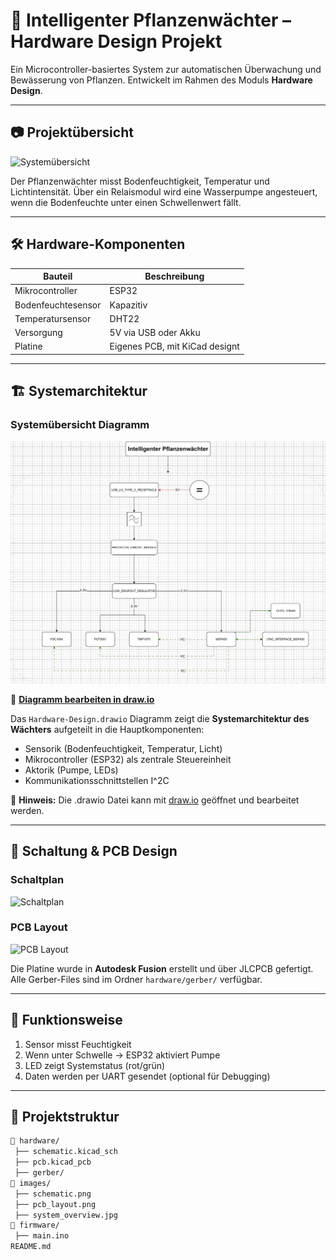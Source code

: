 # 🌿 Intelligenter Pflanzenwächter – Hardware Design Projekt

Ein Microcontroller-basiertes System zur automatischen Überwachung und Bewässerung von Pflanzen. Entwickelt im Rahmen des Moduls **Hardware Design**.

---

## 📷 Projektübersicht

![Systemübersicht](images/system_overview.jpg)

Der Pflanzenwächter misst Bodenfeuchtigkeit, Temperatur und Lichtintensität. Über ein Relaismodul wird eine Wasserpumpe angesteuert, wenn die Bodenfeuchte unter einen Schwellenwert fällt.

---

## 🛠️ Hardware-Komponenten

| Bauteil                | Beschreibung                        |
|------------------------|-------------------------------------|
| Mikrocontroller        | ESP32                                |
| Bodenfeuchtesensor     | Kapazitiv                             |
| Temperatursensor       | DHT22                                |
| Versorgung             | 5V via USB oder Akku                 |
| Platine                | Eigenes PCB, mit KiCad designt      |

---

## 🏗️ Systemarchitektur

### Systemübersicht Diagramm

![Hardware-Design Systemarchitektur](images/Hardware-Design%20(1).png)

🔧 **[Diagramm bearbeiten in draw.io](https://app.diagrams.net/#Uhttps%3A%2F%2Fraw.githubusercontent.com%2Fderguer%2FHardware-Design%2Fmain%2FHardware-Design.drawio)**

Das `Hardware-Design.drawio` Diagramm zeigt die **Systemarchitektur des Wächters** aufgeteilt in die Hauptkomponenten:
- Sensorik (Bodenfeuchtigkeit, Temperatur, Licht)
- Mikrocontroller (ESP32) als zentrale Steuereinheit
- Aktorik (Pumpe, LEDs)
- Kommunikationsschnittstellen I^2C

📝 **Hinweis:** Die .drawio Datei kann mit [draw.io](https://app.diagrams.net/) geöffnet und bearbeitet werden.

---

## 🔧 Schaltung & PCB Design

### Schaltplan
![Schaltplan](images/schematic.png)

### PCB Layout
![PCB Layout](images/pcb_layout.png)

Die Platine wurde in **Autodesk Fusion** erstellt und über JLCPCB gefertigt. Alle Gerber-Files sind im Ordner `hardware/gerber/` verfügbar.

---

## 🧪 Funktionsweise

1. Sensor misst Feuchtigkeit
2. Wenn unter Schwelle → ESP32 aktiviert Pumpe
3. LED zeigt Systemstatus (rot/grün)
4. Daten werden per UART gesendet (optional für Debugging)

---

## 📂 Projektstruktur

```bash
📁 hardware/
 ├── schematic.kicad_sch
 ├── pcb.kicad_pcb
 ├── gerber/
📁 images/
 ├── schematic.png
 ├── pcb_layout.png
 ├── system_overview.jpg
📁 firmware/
 ├── main.ino
README.md
